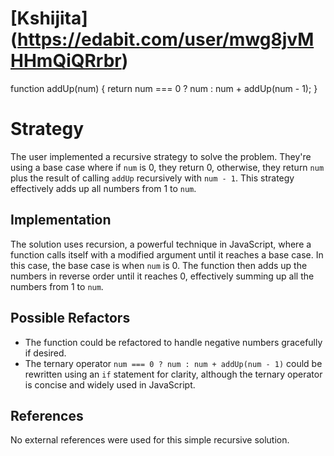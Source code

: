 # [Kshijita] (https://edabit.com/user/mwg8jvMHHmQiQRrbr)

function addUp(num) {
  return num === 0 ? num : num + addUp(num - 1);
}

# Strategy

The user implemented a recursive strategy to solve the problem. They're using a
base case where if `num` is 0, they return 0, otherwise, they return `num` plus
the result of calling `addUp` recursively with `num - 1`.
This strategy effectively adds up all numbers from 1 to `num`.

## Implementation

The solution uses recursion, a powerful technique in JavaScript, where a
function calls itself with a modified argument until it reaches a base case.
In this case, the base case is when `num` is 0. The function then adds up the
numbers in reverse order until it reaches 0, effectively summing up all the
numbers from 1 to `num`.

## Possible Refactors

- The function could be refactored to handle negative numbers gracefully if desired.
- The ternary operator `num === 0 ? num : num + addUp(num - 1)` could be
  rewritten using an `if` statement for clarity, although the ternary operator
  is concise and widely used in JavaScript.

## References

No external references were used for this simple recursive solution.
